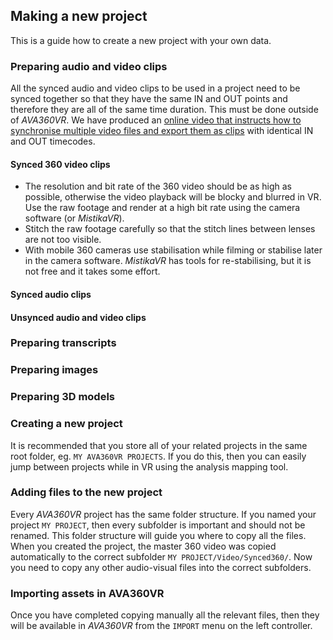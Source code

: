 ## Making a new project

This is a guide how to create a new project with your own data.

### Preparing audio and video clips

All the synced audio and video clips to be used in a project need to be synced together so that they have the same IN and OUT points and therefore they are all of the same time duration.
This must be done outside of _AVA360VR_.
We have produced an [online video that instructs how to synchronise multiple video files and export them as clips](https://doi.org/10.5281/zenodo.4090664) with identical IN and OUT timecodes.

#### Synced 360 video clips

- The resolution and bit rate of the 360 video should be as high as possible, otherwise the video playback will be blocky and blurred in VR.
Use the raw footage and render at a high bit rate using the camera software (or _MistikaVR_).
- Stitch the raw footage carefully so that the stitch lines between lenses are not too visible.
- With mobile 360 cameras use stabilisation while filming or stabilise later in the camera software.
_MistikaVR_ has tools for re-stabilising, but it is not free and it takes some effort.

#### Synced audio clips

#### Unsynced audio and video clips

### Preparing transcripts

### Preparing images

### Preparing 3D models

### Creating a new project

It is recommended that you store all of your related projects in the same root folder, eg. `MY AVA360VR PROJECTS`.
If you do this, then you can easily jump between projects while in VR using the analysis mapping tool.

### Adding files to the new project

Every _AVA360VR_ project has the same folder structure.
If you named your project `MY PROJECT`, then every subfolder is important and should not be renamed.
This folder structure will guide you where to copy all the files.
When you created the project, the master 360 video was copied automatically to the correct subfolder `MY PROJECT/Video/Synced360/`.
Now you need to copy any other audio-visual files into the correct subfolders.

### Importing assets in AVA360VR

Once you have completed copying manually all the relevant files, then they will be available in _AVA360VR_ from the `IMPORT` menu on the left controller.